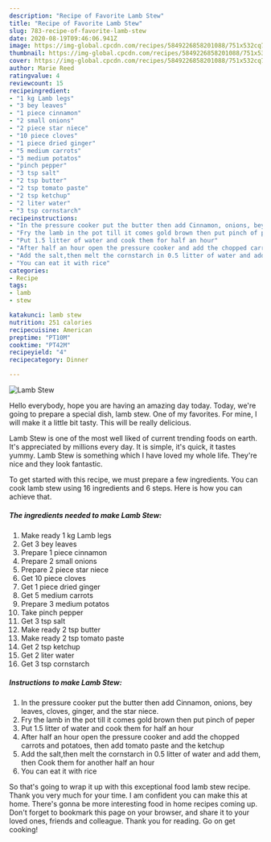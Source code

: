 ```yaml
---
description: "Recipe of Favorite Lamb Stew"
title: "Recipe of Favorite Lamb Stew"
slug: 783-recipe-of-favorite-lamb-stew
date: 2020-08-19T09:46:06.941Z
image: https://img-global.cpcdn.com/recipes/5849226858201088/751x532cq70/lamb-stew-recipe-main-photo.jpg
thumbnail: https://img-global.cpcdn.com/recipes/5849226858201088/751x532cq70/lamb-stew-recipe-main-photo.jpg
cover: https://img-global.cpcdn.com/recipes/5849226858201088/751x532cq70/lamb-stew-recipe-main-photo.jpg
author: Marie Reed
ratingvalue: 4
reviewcount: 15
recipeingredient:
- "1 kg Lamb legs"
- "3 bey leaves"
- "1 piece cinnamon"
- "2 small onions"
- "2 piece star niece"
- "10 piece cloves"
- "1 piece dried ginger"
- "5 medium carrots"
- "3 medium potatos"
- "pinch pepper"
- "3 tsp salt"
- "2 tsp butter"
- "2 tsp tomato paste"
- "2 tsp ketchup"
- "2 liter water"
- "3 tsp cornstarch"
recipeinstructions:
- "In the pressure cooker put the butter then add Cinnamon, onions, bey leaves, cloves, ginger, and the star niece."
- "Fry the lamb in the pot till it comes gold brown then put pinch of peper"
- "Put 1.5 litter of water and cook them for half an hour"
- "After half an hour open the pressure cooker and add the chopped carrots and potatoes,  then add tomato paste and the ketchup"
- "Add the salt,then melt the cornstarch in 0.5 litter of water and add them, then Cook them for another half an hour"
- "You can eat it with rice"
categories:
- Recipe
tags:
- lamb
- stew

katakunci: lamb stew 
nutrition: 251 calories
recipecuisine: American
preptime: "PT10M"
cooktime: "PT42M"
recipeyield: "4"
recipecategory: Dinner

---
```



![Lamb Stew](https://img-global.cpcdn.com/recipes/5849226858201088/751x532cq70/lamb-stew-recipe-main-photo.jpg)

Hello everybody, hope you are having an amazing day today. Today, we're going to prepare a special dish, lamb stew. One of my favorites. For mine, I will make it a little bit tasty. This will be really delicious.

Lamb Stew is one of the most well liked of current trending foods on earth. It's appreciated by millions every day. It is simple, it's quick, it tastes yummy. Lamb Stew is something which I have loved my whole life. They're nice and they look fantastic.




To get started with this recipe, we must prepare a few ingredients. You can cook lamb stew using 16 ingredients and 6 steps. Here is how you can achieve that.

<!--inarticleads1-->

##### The ingredients needed to make Lamb Stew:

1. Make ready 1 kg Lamb legs
1. Get 3 bey leaves
1. Prepare 1 piece cinnamon
1. Prepare 2 small onions
1. Prepare 2 piece star niece
1. Get 10 piece cloves
1. Get 1 piece dried ginger
1. Get 5 medium carrots
1. Prepare 3 medium potatos
1. Take pinch pepper
1. Get 3 tsp salt
1. Make ready 2 tsp butter
1. Make ready 2 tsp tomato paste
1. Get 2 tsp ketchup
1. Get 2 liter water
1. Get 3 tsp cornstarch




<!--inarticleads2-->

##### Instructions to make Lamb Stew:

1. In the pressure cooker put the butter then add Cinnamon, onions, bey leaves, cloves, ginger, and the star niece.
1. Fry the lamb in the pot till it comes gold brown then put pinch of peper
1. Put 1.5 litter of water and cook them for half an hour
1. After half an hour open the pressure cooker and add the chopped carrots and potatoes,  then add tomato paste and the ketchup
1. Add the salt,then melt the cornstarch in 0.5 litter of water and add them, then Cook them for another half an hour
1. You can eat it with rice




So that's going to wrap it up with this exceptional food lamb stew recipe. Thank you very much for your time. I am confident you can make this at home. There's gonna be more interesting food in home recipes coming up. Don't forget to bookmark this page on your browser, and share it to your loved ones, friends and colleague. Thank you for reading. Go on get cooking!
